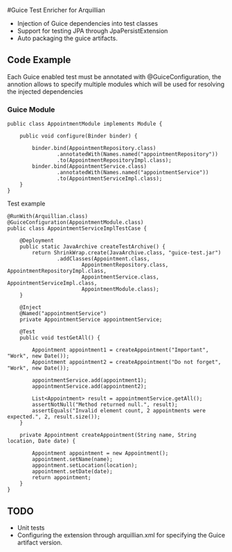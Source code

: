 #Guice Test Enricher for Arquillian

* Injection of Guice dependencies into test classes
* Support for testing JPA through JpaPersistExtension
* Auto packaging the guice artifacts.

## Code Example

Each Guice enabled test must be annotated with @GuiceConfiguration, the annotion allows to specify
multiple modules which will be used for resolving the injected dependencies

### Guice Module

```
public class AppointmentModule implements Module {

    public void configure(Binder binder) {

        binder.bind(AppointmentRepository.class)
                .annotatedWith(Names.named("appointmentRepository"))
                .to(AppointmentRepositoryImpl.class);
        binder.bind(AppointmentService.class)
                .annotatedWith(Names.named("appointmentService"))
                .to(AppointmentServiceImpl.class);
    }
}
```

Test example

```
@RunWith(Arquillian.class)
@GuiceConfiguration(AppointmentModule.class)
public class AppointmentServiceImplTestCase {

    @Deployment
    public static JavaArchive createTestArchive() {
        return ShrinkWrap.create(JavaArchive.class, "guice-test.jar")
                .addClasses(Appointment.class,
                        AppointmentRepository.class, AppointmentRepositoryImpl.class,
                        AppointmentService.class, AppointmentServiceImpl.class,
                        AppointmentModule.class);
    }

    @Inject
    @Named("appointmentService")
    private AppointmentService appointmentService;

    @Test
    public void testGetAll() {

        Appointment appointment1 = createAppointment("Important", "Work", new Date());
        Appointment appointment2 = createAppointment("Do not forget", "Work", new Date());

        appointmentService.add(appointment1);
        appointmentService.add(appointment2);

        List<Appointment> result = appointmentService.getAll();
        assertNotNull("Method returned null.", result);
        assertEquals("Invalid element count, 2 appointments were expected.", 2, result.size());
    }

    private Appointment createAppointment(String name, String location, Date date) {

        Appointment appointment = new Appointment();
        appointment.setName(name);
        appointment.setLocation(location);
        appointment.setDate(date);
        return appointment;
    }
}
```

## TODO

* Unit tests
* Configuring the extension through arquillian.xml for specifying the Guice artifact version.